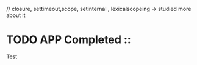 // closure, settimeout,scope, setinternal , lexicalscopeing -> studied more about it

# TODO APP Completed ::
Test
